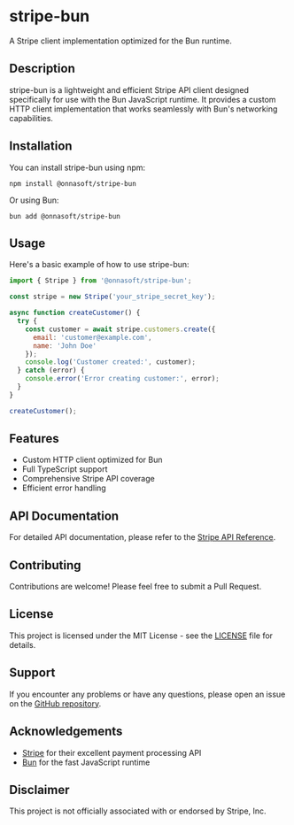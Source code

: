 # stripe-bun

A Stripe client implementation optimized for the Bun runtime.

## Description

stripe-bun is a lightweight and efficient Stripe API client designed specifically for use with the Bun JavaScript runtime. It provides a custom HTTP client implementation that works seamlessly with Bun's networking capabilities.

## Installation

You can install stripe-bun using npm:

```
npm install @onnasoft/stripe-bun
```

Or using Bun:

```
bun add @onnasoft/stripe-bun
```

## Usage

Here's a basic example of how to use stripe-bun:

```javascript
import { Stripe } from '@onnasoft/stripe-bun';

const stripe = new Stripe('your_stripe_secret_key');

async function createCustomer() {
  try {
    const customer = await stripe.customers.create({
      email: 'customer@example.com',
      name: 'John Doe'
    });
    console.log('Customer created:', customer);
  } catch (error) {
    console.error('Error creating customer:', error);
  }
}

createCustomer();
```

## Features

- Custom HTTP client optimized for Bun
- Full TypeScript support
- Comprehensive Stripe API coverage
- Efficient error handling

## API Documentation

For detailed API documentation, please refer to the [Stripe API Reference](https://stripe.com/docs/api).

## Contributing

Contributions are welcome! Please feel free to submit a Pull Request.

## License

This project is licensed under the MIT License - see the [LICENSE](LICENSE) file for details.

## Support

If you encounter any problems or have any questions, please open an issue on the [GitHub repository](https://github.com/onnasoft/stripe-bun/issues).

## Acknowledgements

- [Stripe](https://stripe.com) for their excellent payment processing API
- [Bun](https://bun.sh) for the fast JavaScript runtime

## Disclaimer

This project is not officially associated with or endorsed by Stripe, Inc.